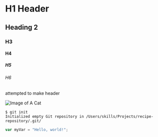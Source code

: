 # H1 Header
## Heading 2
### H3
#### H4
##### H5
###### H6

attempted to make header 


![Image of A Cat](https://media.4-paws.org/9/c/9/7/9c97c38666efa11b79d94619cc1db56e8c43d430/Molly_006-2829x1886-2726x1886-1920x1328.jpg)

```
$ git init
Initialized empty Git repository in /Users/skills/Projects/recipe-repository/.git/
```
``` javascript
var myVar = "Hello, world!";
```
